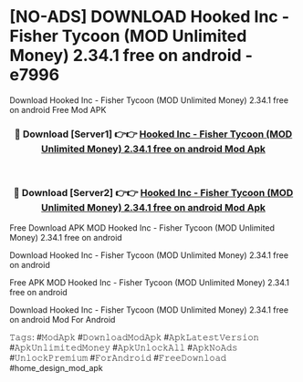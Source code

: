 # [NO-ADS] DOWNLOAD Hooked Inc - Fisher Tycoon (MOD Unlimited Money) 2.34.1 free on android - e7996
Download Hooked Inc - Fisher Tycoon (MOD Unlimited Money) 2.34.1 free on android Free Mod APK

<div align="center">
<h3>🔴 Download [Server1] 👉👉 <a href="https://apk-comot.site?title=Hooked_Inc_-_Fisher_Tycoon_(MOD_Unlimited_Money)_2.34.1_free_on_android">Hooked Inc - Fisher Tycoon (MOD Unlimited Money) 2.34.1 free on android Mod Apk</a></h3><br>

<h3>🔴 Download [Server2] 👉👉 <a href="https://apk-comot.site?title=Hooked_Inc_-_Fisher_Tycoon_(MOD_Unlimited_Money)_2.34.1_free_on_android">Hooked Inc - Fisher Tycoon (MOD Unlimited Money) 2.34.1 free on android Mod Apk</a></h3>
</div>


Free Download APK MOD Hooked Inc - Fisher Tycoon (MOD Unlimited Money) 2.34.1 free on android

Download Hooked Inc - Fisher Tycoon (MOD Unlimited Money) 2.34.1 free on android 

Free APK MOD Hooked Inc - Fisher Tycoon (MOD Unlimited Money) 2.34.1 free on android 

Download Hooked Inc - Fisher Tycoon (MOD Unlimited Money) 2.34.1 free on android Mod For Android

𝚃𝚊𝚐𝚜: #𝙼𝚘𝚍𝙰𝚙𝚔 #𝙳𝚘𝚠𝚗𝚕𝚘𝚊𝚍𝙼𝚘𝚍𝙰𝚙𝚔 #𝙰𝚙𝚔𝙻𝚊𝚝𝚎𝚜𝚝𝚅𝚎𝚛𝚜𝚒𝚘𝚗 #𝙰𝚙𝚔𝚄𝚗𝚕𝚒𝚖𝚒𝚝𝚎𝚍𝙼𝚘𝚗𝚎𝚢 #𝙰𝚙𝚔𝚄𝚗𝚕𝚘𝚌𝚔𝙰𝚕𝚕 #𝙰𝚙𝚔𝙽𝚘𝙰𝚍𝚜 #𝚄𝚗𝚕𝚘𝚌𝚔𝙿𝚛𝚎𝚖𝚒𝚞𝚖 #𝙵𝚘𝚛𝙰𝚗𝚍𝚛𝚘𝚒𝚍 #𝙵𝚛𝚎𝚎𝙳𝚘𝚠𝚗𝚕𝚘𝚊𝚍 #home_design_mod_apk